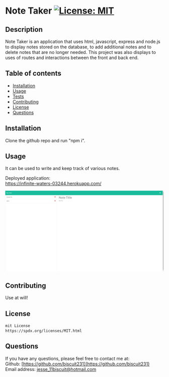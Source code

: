 
  # Note Taker    [![License: MIT](https://img.shields.io/badge/License-MIT-yellow.svg)](https://opensource.org/licenses/MIT)

  ## Description

  Note Taker is an application that uses html, javascript, express and node.js to display notes stored on the database, to add additional notes and to delete notes that are no longer needed. This project was also displays to uses of routes and interactions between the front and back end.

  ## Table of contents

  * [Installation](#Installation)
  * [Usage](#Usage)
  * [Tests](#Tests)
  * [Contributing](#Contributing)
  * [License](#License)
  * [Questions](#Questions)

  
  ## Installation 

  Clone the github repo and run "npm i".

  ## Usage 

  It can be used to write and keep track of various notes.

  Deployed application:  
  https://infinite-waters-03244.herokuapp.com/

  ![Screenshot of live site.](./public/assets/images/screenshot.png)

  ## Contributing 

  Use at will!

  ## License 
  
    mit License
    https://spdx.org/licenses/MIT.html
    

  ## Questions 

  If you have any questions, please feel free to contact me at:        
  Github: [https://github.com/biscuit231](https://github.com/biscuit231)         
  Email address: jesse_11biscuit@hotmail.com        

